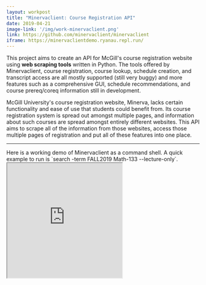 ```yaml
---
layout: workpost
title: "Minervaclient: Course Registration API"
date: 2019-04-21
image-link: '/img/work-minervaclient.png'
link: https://github.com/minervaclient/minervaclient
iframe: https://minervaclientdemo.ryanau.repl.run/
---
```


This project aims to create an API for McGill's course registration website using **web scraping tools** written in Python. The tools offered by Minervaclient, course registration, course lookup, schedule creation, and transcript access are all mostly supported (still very buggy) and more features such as a comprehensive GUI, schedule recommendations, and course prereq/coreq information still in development.  

McGill University's course registration website, Minerva, lacks certain functionality and ease of use that students could benefit from.  Its course registration system is spread out amongst multiple pages, and information about such courses are spread amongst entirely different websites.  This API aims to scrape all of the information from those websites, access those multiple pages of registration and put all of these features into one place.


<hr>
Here is a working demo of Minervaclient as a command shell.  A quick example to run is `search -term FALL2019 Math-133 --lecture-only`.

<iframe src="https://minervaclientdemo.ryanau.repl.run/"></iframe>

<style>
section {
    float:left;
}
iframe {
    width:inherit;
    height:300px;
}
</style>
